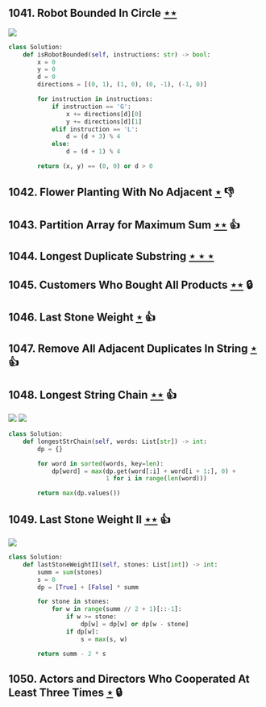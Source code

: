 ## 1041. Robot Bounded In Circle [$\star\star$](https://leetcode.com/problems/robot-bounded-in-circle)

![](https://img.shields.io/badge/-Math-434343.svg?style=flat-square)

```python
class Solution:
    def isRobotBounded(self, instructions: str) -> bool:
        x = 0
        y = 0
        d = 0
        directions = [(0, 1), (1, 0), (0, -1), (-1, 0)]

        for instruction in instructions:
            if instruction == 'G':
                x += directions[d][0]
                y += directions[d][1]
            elif instruction == 'L':
                d = (d + 3) % 4
            else:
                d = (d + 1) % 4

        return (x, y) == (0, 0) or d > 0
```

## 1042. Flower Planting With No Adjacent [$\star$](https://leetcode.com/problems/flower-planting-with-no-adjacent) :thumbsdown:

## 1043. Partition Array for Maximum Sum [$\star\star$](https://leetcode.com/problems/partition-array-for-maximum-sum) :thumbsup:

## 1044. Longest Duplicate Substring [$\star\star\star$](https://leetcode.com/problems/longest-duplicate-substring)

## 1045. Customers Who Bought All Products [$\star\star$](https://leetcode.com/problems/customers-who-bought-all-products) 🔒

## 1046. Last Stone Weight [$\star$](https://leetcode.com/problems/last-stone-weight) :thumbsup:

## 1047. Remove All Adjacent Duplicates In String [$\star$](https://leetcode.com/problems/remove-all-adjacent-duplicates-in-string) :thumbsup:

## 1048. Longest String Chain [$\star\star$](https://leetcode.com/problems/longest-string-chain) :thumbsup:

![](https://img.shields.io/badge/-Dynamic%20Programming-113285.svg?style=flat-square) ![](https://img.shields.io/badge/-Hash%20Table-7BA23F.svg?style=flat-square)

```python
class Solution:
    def longestStrChain(self, words: List[str]) -> int:
        dp = {}

        for word in sorted(words, key=len):
            dp[word] = max(dp.get(word[:i] + word[i + 1:], 0) +
                           1 for i in range(len(word)))

        return max(dp.values())
```

## 1049. Last Stone Weight II [$\star\star$](https://leetcode.com/problems/last-stone-weight-ii) :thumbsup:

![](https://img.shields.io/badge/-Dynamic%20Programming-113285.svg?style=flat-square)

```python
class Solution:
    def lastStoneWeightII(self, stones: List[int]) -> int:
        summ = sum(stones)
        s = 0
        dp = [True] + [False] * summ

        for stone in stones:
            for w in range(summ // 2 + 1)[::-1]:
                if w >= stone:
                    dp[w] = dp[w] or dp[w - stone]
                if dp[w]:
                    s = max(s, w)

        return summ - 2 * s
```

## 1050. Actors and Directors Who Cooperated At Least Three Times [$\star$](https://leetcode.com/problems/actors-and-directors-who-cooperated-at-least-three-times) 🔒
